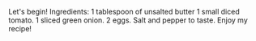Let's begin!
Ingredients:
1 tablespoon of unsalted butter
1 small diced tomato.
1 sliced green onion.
2 eggs.
Salt and pepper to taste.
Enjoy my recipe!